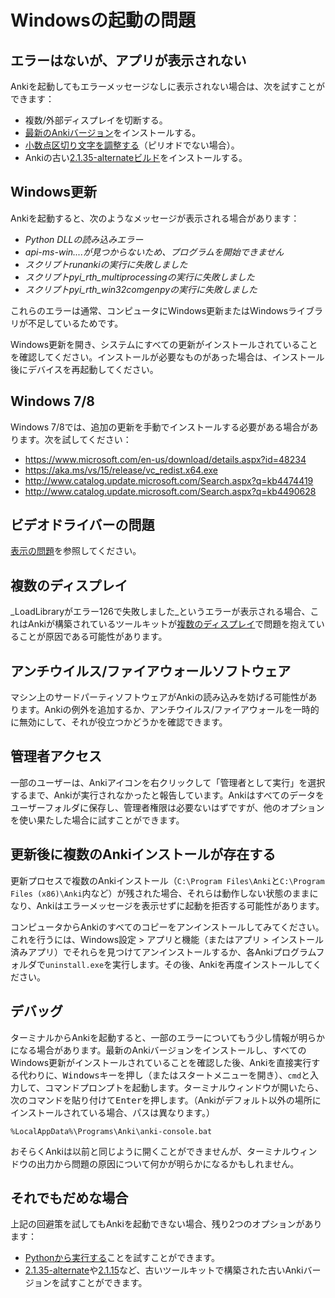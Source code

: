 # Windowsの起動の問題

<!-- toc -->

## エラーはないが、アプリが表示されない

Ankiを起動してもエラーメッセージなしに表示されない場合は、次を試すことができます：

- 複数/外部ディスプレイを切断する。
- [最新のAnkiバージョン](https://apps.ankiweb.net/)をインストールする。
- [小数点区切り文字を調整する](https://forums.ankiweb.net/t/windows-update-broke-anki/1822/75)（ピリオドでない場合）。
- Ankiの古い[2.1.35-alternateビルド](https://github.com/ankitects/anki/releases/tag/2.1.35)をインストールする。

## Windows更新

Ankiを起動すると、次のようなメッセージが表示される場合があります：

- _Python DLLの読み込みエラー_
- _api-ms-win....が見つからないため、プログラムを開始できません_
- _スクリプトrunankiの実行に失敗しました_
- _スクリプトpyi_rth_multiprocessingの実行に失敗しました_
- _スクリプトpyi_rth_win32comgenpyの実行に失敗しました_

これらのエラーは通常、コンピュータにWindows更新またはWindowsライブラリが不足しているためです。

Windows更新を開き、システムにすべての更新がインストールされていることを確認してください。インストールが必要なものがあった場合は、インストール後にデバイスを再起動してください。

## Windows 7/8

Windows 7/8では、追加の更新を手動でインストールする必要がある場合があります。次を試してください：

- <https://www.microsoft.com/en-us/download/details.aspx?id=48234>
- <https://aka.ms/vs/15/release/vc_redist.x64.exe>
- <http://www.catalog.update.microsoft.com/Search.aspx?q=kb4474419>
- <http://www.catalog.update.microsoft.com/Search.aspx?q=kb4490628>

## ビデオドライバーの問題

[表示の問題](./display-issues.md)を参照してください。

## 複数のディスプレイ

_LoadLibraryがエラー126で失敗しました_というエラーが表示される場合、これはAnkiが構築されているツールキットが[複数のディスプレイ](https://forums.ankiweb.net/t/error-126-on-open-anki-desktop/13967)で問題を抱えていることが原因である可能性があります。

## アンチウイルス/ファイアウォールソフトウェア

マシン上のサードパーティソフトウェアがAnkiの読み込みを妨げる可能性があります。Ankiの例外を追加するか、アンチウイルス/ファイアウォールを一時的に無効にして、それが役立つかどうかを確認できます。

## 管理者アクセス

一部のユーザーは、Ankiアイコンを右クリックして「管理者として実行」を選択するまで、Ankiが実行されなかったと報告しています。Ankiはすべてのデータをユーザーフォルダに保存し、管理者権限は必要ないはずですが、他のオプションを使い果たした場合に試すことができます。

## 更新後に複数のAnkiインストールが存在する

更新プロセスで複数のAnkiインストール（`C:\Program Files\Anki`と`C:\Program Files (x86)\Anki`内など）が残された場合、それらは動作しない状態のままになり、Ankiはエラーメッセージを表示せずに起動を拒否する可能性があります。

コンピュータからAnkiのすべてのコピーをアンインストールしてみてください。これを行うには、Windows設定 > アプリと機能（またはアプリ > インストール済みアプリ）でそれらを見つけてアンインストールするか、各Ankiプログラムフォルダで`uninstall.exe`を実行します。その後、Ankiを再度インストールしてください。

## デバッグ

ターミナルからAnkiを起動すると、一部のエラーについてもう少し情報が明らかになる場合があります。最新のAnkiバージョンをインストールし、すべてのWindows更新がインストールされていることを確認した後、Ankiを直接実行する代わりに、<kbd>Windows</kbd>キーを押し（またはスタートメニューを開き）、`cmd`と入力して、コマンドプロンプトを起動します。ターミナルウィンドウが開いたら、次のコマンドを貼り付けて<kbd>Enter</kbd>を押します。（Ankiがデフォルト以外の場所にインストールされている場合、パスは異なります。）

```
%LocalAppData%\Programs\Anki\anki-console.bat
```

おそらくAnkiは以前と同じように開くことができませんが、ターミナルウィンドウの出力から問題の原因について何かが明らかになるかもしれません。

## それでもだめな場合

上記の回避策を試してもAnkiを起動できない場合、残り2つのオプションがあります：

- [Pythonから実行する](https://faqs.ankiweb.net/running-from-python.html)ことを試すことができます。
- [2.1.35-alternate](https://github.com/ankitects/anki/releases/tag/2.1.35)や[2.1.15](https://github.com/ankitects/anki/releases/tag/2.1.15)など、古いツールキットで構築された古いAnkiバージョンを試すことができます。